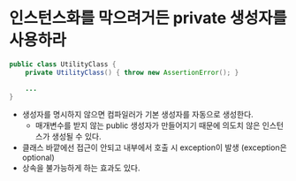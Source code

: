# 인스턴스화를 막으려거든 private 생성자를 사용하라

```java
public class UtilityClass {
    private UtilityClass() { throw new AssertionError(); }

    ...
}
```

- 생성자를 명시하지 않으면 컴파일러가 기본 생성자를 자동으로 생성한다.
    - 매개변수를 받지 않는 public 생성자가 만들어지기 때문에 의도치 않은 인스턴스가 생성될 수 있다.
- 클래스 바깥에선 접근이 안되고 내부에서 호출 시 exception이 발생 (exception은 optional)
- 상속을 불가능하게 하는 효과도 있다.

